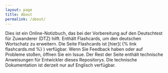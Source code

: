```yaml
---
layout: page
title: About
permalink: /about/
---
```


Dies ist ein Online-Notizbuch, das bei der Vorbereitung auf den Deutschtest für Zuwanderer (DTZ) hilft. Enthält Flashcards, um den deutschen Wortschatz zu erweitern. Die Seite Flashcards ist [hier]( {% link flashcards.md %} ) verfügbar.
Wenn Sie Feedback haben oder auf Probleme stoßen, öffnen Sie ein Issue. Der Rest der Seite enthält technische Anweisungen für Entwickler dieses Repositorys. Die technische Dokumentation ist derzeit nur auf Englisch verfügbar.
